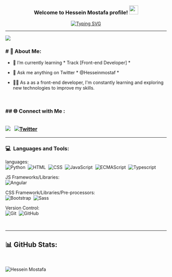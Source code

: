 <h3 align="center">
    Welcome to Hessein Mostafa profile!
    <img src="https://media.giphy.com/media/hvRJCLFzcasrR4ia7z/giphy.gif" width="28">
</h3>

<p align="center">
    <a href="https://git.io/typing-svg"><img src="https://readme-typing-svg.demolab.com?font=&duration=4000&pause=1000&center=true&width=435&lines=Front-end+Developer;Always+learning+new+things" alt="Typing SVG" /></a>
</p>

<hr>



[![](https://visitcount.itsvg.in/api?id=hosseinmostafa&icon=0&color=0)](https://visitcount.itsvg.in)

<h3># 💫 About Me:</h3>

- 🌱 I’m currently learning * Track [Front-end Developer] *

- 💬 Ask me anything on Twitter * @Hesseinmostaf *

- 👩‍💻 As a as a front-end developer, I'm constantly learning and exploring new technologies to improve my skills.

<br>

<h3>## 🌐 Connect with Me :
<br>
<br>

<a href="https://www.linkedin.com/in/hessein-mostafa" target="_blank"><img
        src="https://img.shields.io/badge/Hessein%20Mostafa-0077B5?style=flat&logo=Linkedin&logoColor=white" /></a>&nbsp;&nbsp;
</a> [![Twitter](https://img.shields.io/badge/Twitter-%231DA1F2.svg?logo=Twitter&logoColor=white)](https://x.com/Hesseinmostaf)

<hr>

### 💻 &nbsp;Languages and Tools:
languages:
<br>
![Python](https://img.shields.io/badge/python-05122A?style=flat&logo=python&logoColor=ffdd54)&nbsp;
![HTML](https://img.shields.io/badge/-HTML-05122A?style=flat&logo=HTML5)&nbsp;
![CSS](https://img.shields.io/badge/-CSS-05122A?style=flat&logo=CSS3&logoColor=1572B6)&nbsp;
![JavaScript](https://img.shields.io/badge/-JavaScript-05122A?style=flat&logo=javascript)&nbsp;
![ECMAScript](https://img.shields.io/badge/-ECMAScript-F7DF1E?style=flat&logo=javascript&logoColor=black)&nbsp;
![Typescript](https://img.shields.io/badge/-TypeScript-05122A?style=flat&logo=TypeScript)&nbsp;

JS Frameworks/Libraries:
<br>
![Angular](https://img.shields.io/badge/-Angular-DD0031?style=flat&logo=Angular)&nbsp;

CSS Framework/Libraries/Pre-processors:
<br>
![Bootstrap](https://img.shields.io/badge/-Bootstrap-05122A?style=flat&logo=bootstrap&logoColor=563D7C)&nbsp;
![Sass](https://img.shields.io/badge/-Sass-05122A?style=flat&logo=sass)&nbsp;

Version Control:
<br>
![Git](https://img.shields.io/badge/-Git-05122A?style=flat&logo=git)&nbsp;
![GitHub](https://img.shields.io/badge/-GitHub-05122A?style=flat&logo=github)&nbsp;


<br>

<hr>

## 📊 GitHub Stats:
<br>

![Hessein Mostafa](https://github-readme-stats.vercel.app/api?username=Hessein&Mostafa&theme_icons=true&theme=transparent)<br>

</h3>
